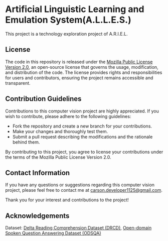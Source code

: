 # Artificial Linguistic Learning and Emulation System(A.L.L.E.S.)

This project is a technology exploration project of A.R.I.E.L.

## License

The code in this repository is released under the [Mozilla Public License Version 2.0](https://www.mozilla.org/en-US/MPL/2.0/), an open-source license that governs the usage, modification, and distribution of the code. The license provides rights and responsibilities for users and contributors, ensuring the project remains accessible and transparent.

## Contribution Guidelines

Contributions to this computer vision project are highly appreciated. If you wish to contribute, please adhere to the following guidelines:

- Fork the repository and create a new branch for your contributions.
- Make your changes and thoroughly test them.
- Submit a pull request describing the modifications and the rationale behind them.

By contributing to this project, you agree to license your contributions under the terms of the Mozilla Public License Version 2.0.

## Contact Information

If you have any questions or suggestions regarding this computer vision project, please feel free to contact me at [carson.developer1125@gmail.com](mailto:carson.developer1125@gmail.com).

Thank you for your interest and contributions to the project!

## Acknowledgements

Dataset: [Delta Reading Comprehension Dataset (DRCD)](https://github.com/DRCKnowledgeTeam/DRCD), [Open-domain Spoken Question Answering Dataset (ODSQA)](https://github.com/Chia-Hsuan-Lee/ODSQA)
